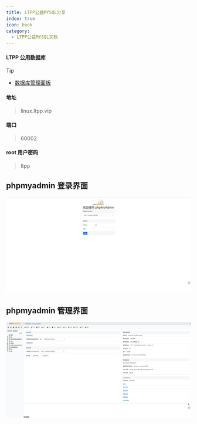 ```yaml
---
title: LTPP公益MYSQL分享
index: true
icon: book
category:
  - LTPP公益MYSQL文档
---
```


<Share colorful />
<Catalog />

#### LTPP 公用数据库

> [!tip]
>
> - [数据库管理面板](http://linux.ltpp.vip:60003/phpmyadmin)

#### 地址

> linux.ltpp.vip

#### 端口

> 60002

#### root 用户密码

> ltpp

## phpmyadmin 登录界面

![](markdown-images/image-1.png)

## phpmyadmin 管理界面

![](markdown-images/image-2.png)

<Bottom />
